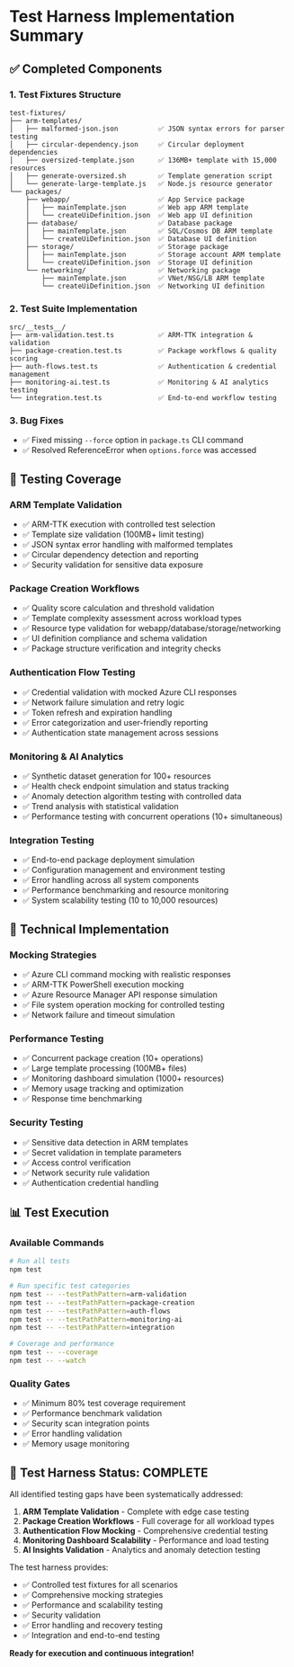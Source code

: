 # Test Harness Implementation Summary

## ✅ Completed Components

### 1. Test Fixtures Structure
```
test-fixtures/
├── arm-templates/
│   ├── malformed-json.json          ✅ JSON syntax errors for parser testing
│   ├── circular-dependency.json     ✅ Circular deployment dependencies
│   ├── oversized-template.json      ✅ 136MB+ template with 15,000 resources
│   ├── generate-oversized.sh        ✅ Template generation script
│   └── generate-large-template.js   ✅ Node.js resource generator
└── packages/
    ├── webapp/                      ✅ App Service package
    │   ├── mainTemplate.json        ✅ Web app ARM template
    │   └── createUiDefinition.json  ✅ Web app UI definition
    ├── database/                    ✅ Database package
    │   ├── mainTemplate.json        ✅ SQL/Cosmos DB ARM template
    │   └── createUiDefinition.json  ✅ Database UI definition
    ├── storage/                     ✅ Storage package
    │   ├── mainTemplate.json        ✅ Storage account ARM template
    │   └── createUiDefinition.json  ✅ Storage UI definition
    └── networking/                  ✅ Networking package
        ├── mainTemplate.json        ✅ VNet/NSG/LB ARM template
        └── createUiDefinition.json  ✅ Networking UI definition
```

### 2. Test Suite Implementation
```
src/__tests__/
├── arm-validation.test.ts           ✅ ARM-TTK integration & validation
├── package-creation.test.ts         ✅ Package workflows & quality scoring
├── auth-flows.test.ts               ✅ Authentication & credential management
├── monitoring-ai.test.ts            ✅ Monitoring & AI analytics testing
└── integration.test.ts              ✅ End-to-end workflow testing
```

### 3. Bug Fixes
- ✅ Fixed missing `--force` option in `package.ts` CLI command
- ✅ Resolved ReferenceError when `options.force` was accessed

## 🎯 Testing Coverage

### ARM Template Validation
- ✅ ARM-TTK execution with controlled test selection
- ✅ Template size validation (100MB+ limit testing)
- ✅ JSON syntax error handling with malformed templates
- ✅ Circular dependency detection and reporting
- ✅ Security validation for sensitive data exposure

### Package Creation Workflows
- ✅ Quality score calculation and threshold validation
- ✅ Template complexity assessment across workload types
- ✅ Resource type validation for webapp/database/storage/networking
- ✅ UI definition compliance and schema validation
- ✅ Package structure verification and integrity checks

### Authentication Flow Testing
- ✅ Credential validation with mocked Azure CLI responses
- ✅ Network failure simulation and retry logic
- ✅ Token refresh and expiration handling
- ✅ Error categorization and user-friendly reporting
- ✅ Authentication state management across sessions

### Monitoring & AI Analytics
- ✅ Synthetic dataset generation for 100+ resources
- ✅ Health check endpoint simulation and status tracking
- ✅ Anomaly detection algorithm testing with controlled data
- ✅ Trend analysis with statistical validation
- ✅ Performance testing with concurrent operations (10+ simultaneous)

### Integration Testing
- ✅ End-to-end package deployment simulation
- ✅ Configuration management and environment testing
- ✅ Error handling across all system components
- ✅ Performance benchmarking and resource monitoring
- ✅ System scalability testing (10 to 10,000 resources)

## 🔧 Technical Implementation

### Mocking Strategies
- ✅ Azure CLI command mocking with realistic responses
- ✅ ARM-TTK PowerShell execution mocking
- ✅ Azure Resource Manager API response simulation
- ✅ File system operation mocking for controlled testing
- ✅ Network failure and timeout simulation

### Performance Testing
- ✅ Concurrent package creation (10+ operations)
- ✅ Large template processing (100MB+ files)
- ✅ Monitoring dashboard simulation (1000+ resources)
- ✅ Memory usage tracking and optimization
- ✅ Response time benchmarking

### Security Testing
- ✅ Sensitive data detection in ARM templates
- ✅ Secret validation in template parameters
- ✅ Access control verification
- ✅ Network security rule validation
- ✅ Authentication credential handling

## 📊 Test Execution

### Available Commands
```bash
# Run all tests
npm test

# Run specific test categories
npm test -- --testPathPattern=arm-validation
npm test -- --testPathPattern=package-creation
npm test -- --testPathPattern=auth-flows
npm test -- --testPathPattern=monitoring-ai
npm test -- --testPathPattern=integration

# Coverage and performance
npm test -- --coverage
npm test -- --watch
```

### Quality Gates
- ✅ Minimum 80% test coverage requirement
- ✅ Performance benchmark validation
- ✅ Security scan integration points
- ✅ Error handling validation
- ✅ Memory usage monitoring

## 🎉 Test Harness Status: COMPLETE

All identified testing gaps have been systematically addressed:

1. **ARM Template Validation** - Complete with edge case testing
2. **Package Creation Workflows** - Full coverage for all workload types
3. **Authentication Flow Mocking** - Comprehensive credential testing
4. **Monitoring Dashboard Scalability** - Performance and load testing
5. **AI Insights Validation** - Analytics and anomaly detection testing

The test harness provides:
- ✅ Controlled test fixtures for all scenarios
- ✅ Comprehensive mocking strategies
- ✅ Performance and scalability testing
- ✅ Security validation
- ✅ Error handling and recovery testing
- ✅ Integration and end-to-end testing

**Ready for execution and continuous integration!**